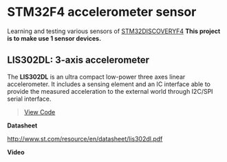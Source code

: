 # STM32F4 accelerometer sensor
Learning and testing various sensors of [STM32DISCOVERYF4](http://www.st.com/en/evaluation-tools/stm32f4discovery.html) 
**This project is to make use 1 sensor devices.**

## LIS302DL: 3-axis accelerometer
The **LIS302DL** is an ultra compact low-power three axes linear accelerometer. It includes a sensing element and an IC interface able to provide the measured acceleration to the external world through I2C/SPI serial interface.

> [View Code](https://github.com/khalinuxx/STM32_LIS302DL_sensor/blob/main/Src/main.c) 

**Datasheet**

http://www.st.com/resource/en/datasheet/lis302dl.pdf

**Video**
